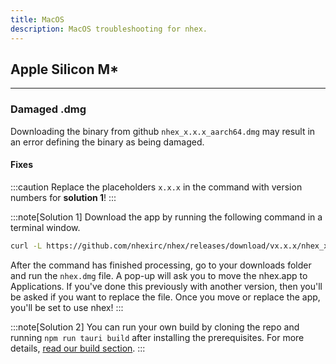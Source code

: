 ```yaml
---
title: MacOS
description: MacOS troubleshooting for nhex.
---
```

## Apple Silicon M*
---
### Damaged .dmg
Downloading the binary from github `nhex_x.x.x_aarch64.dmg` may result in an error defining the binary as being damaged. 
#### Fixes

:::caution
Replace the placeholders `x.x.x` in the command with version numbers for **solution 1**!
:::

:::note[Solution 1]
Download the app by running the following command in a terminal window. 

```sh
curl -L https://github.com/nhexirc/nhex/releases/download/vx.x.x/nhex_x.x.x_aarch64.dmg -o ~/Downloads/nhex.dmg
```
After the command has finished processing, go to your downloads folder and run the `nhex.dmg` file. A pop-up will ask you to move the nhex.app to Applications. If you've done this previously with another version, then you'll be asked if you want to replace the file. Once you move or replace the app, you'll be set to use nhex!
:::

:::note[Solution 2]
You can run your own build by cloning the repo and running `npm run tauri build` after installing the prerequisites. For more details, [read our build section](https://github.com/nhexirc/nhex?tab=readme-ov-file#developing).
:::

